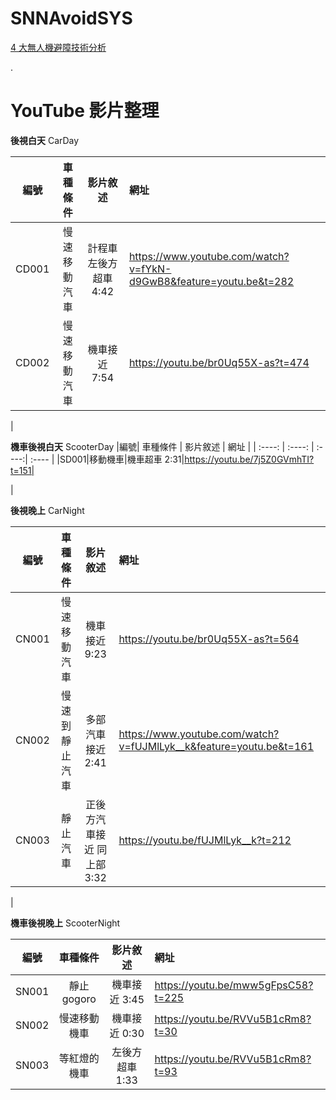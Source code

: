 # SNNAvoidSYS
[4 大無人機避障技術分析](https://dronesplayer.com/aerial-photography/4-%E5%A4%A7%E7%84%A1%E4%BA%BA%E6%A9%9F%E9%81%BF%E9%9A%9C%E6%8A%80%E8%A1%93%E5%88%86%E6%9E%90-intel-realsense-dji-guidance-%E5%84%AA%E5%8A%A3%E6%AF%94%E8%BC%83/)

.

# YouTube 影片整理
**後視白天** CarDay

|編號|  車種條件   | 影片敘述  | 網址 |
|  :----: |  :----: | :----:| :---- |
|CD001|慢速移動汽車|計程車左後方超車 4:42|https://www.youtube.com/watch?v=fYkN-d9GwB8&feature=youtu.be&t=282|
|CD002|慢速移動汽車|機車接近 7:54|https://youtu.be/br0Uq55X-as?t=474|

|

**機車後視白天** ScooterDay
|編號|  車種條件   | 影片敘述  | 網址 |
|  :----: |  :----: | :----:| :---- |
|SD001|移動機車|機車超車 2:31|https://youtu.be/7j5Z0GVmhTI?t=151|


|

**後視晚上** CarNight

|編號|  車種條件   | 影片敘述  | 網址 |
|  :----: |  :----: | :----:| :---- |
|CN001|慢速移動汽車|機車接近 9:23|https://youtu.be/br0Uq55X-as?t=564|
|CN002|慢速到靜止汽車|多部汽車接近 2:41|https://www.youtube.com/watch?v=fUJMlLyk__k&feature=youtu.be&t=161|
|CN003|靜止汽車|正後方汽車接近 同上部3:32|https://youtu.be/fUJMlLyk__k?t=212|


|

**機車後視晚上** ScooterNight

|編號|  車種條件   | 影片敘述  | 網址 |
|  :----: |  :----: | :----:| :---- |
|SN001| 靜止gogoro  | 機車接近 3:45| https://youtu.be/mww5gFpsC58?t=225 |
|SN002| 慢速移動機車|機車接近 0:30|https://youtu.be/RVVu5B1cRm8?t=30|
|SN003|等紅燈的機車|左後方超車 1:33|https://youtu.be/RVVu5B1cRm8?t=93|
